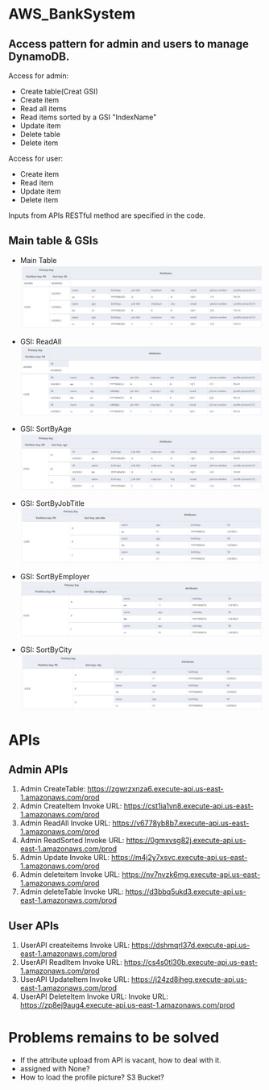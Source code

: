 ﻿# AWS_BankSystem

## Access pattern for admin and users to manage DynamoDB.

Access for admin:
- Create table(Creat GSI)
- Create item
- Read all items
- Read items sorted by a GSI "IndexName"
- Update item
- Delete table
- Delete item

Access for user:
- Create item
- Read item
- Update item
- Delete item

Inputs from APIs RESTful method are specified in the code.

## Main table & GSIs
- Main Table
![main table](Main_table.png)

- GSI: ReadAll
![GSI: ReadAll](GSI_readall.png)

- GSI: SortByAge
![GSI: SortByAge](GSI_sortbyage.png)

- GSI: SortByJobTitle
![GSI: SortByJobTitle](GSI_sortbyjobtitle.png)

- GSI: SortByEmployer
![GSI: SortByEmployer](GSI_sortbyemployer.png)

- GSI: SortByCity
![GSI: SortByCity](GSI_sortbycity.png)



# APIs
## Admin APIs

1. Admin CreateTable:  https://zgwrzxnza6.execute-api.us-east-1.amazonaws.com/prod
2. Admin CreateItem  Invoke URL: https://cst1ia1vn8.execute-api.us-east-1.amazonaws.com/prod
3. Admin ReadAll  Invoke URL: https://v6778yb8b7.execute-api.us-east-1.amazonaws.com/prod
4. Admin ReadSorted  Invoke URL: https://0gmxvsg82j.execute-api.us-east-1.amazonaws.com/prod
5. Admin Update  Invoke URL: https://m4j2y7xsvc.execute-api.us-east-1.amazonaws.com/prod
6. Admin deleteitem  Invoke URL: https://nv7nvzk6mg.execute-api.us-east-1.amazonaws.com/prod
7. Admin deleteTable Invoke URL: https://d3bbq5ukd3.execute-api.us-east-1.amazonaws.com/prod

## User APIs
1. UserAPI createitems  Invoke URL: https://dshmqrl37d.execute-api.us-east-1.amazonaws.com/prod
2. UserAPI ReadItem Invoke URL: https://cs4s0tl30b.execute-api.us-east-1.amazonaws.com/prod
3. UserAPI UpdateItem Invoke URL: https://j24zd8iheg.execute-api.us-east-1.amazonaws.com/prod
4. UserAPI DeleteItem Invoke URL:  Invoke URL: https://zp8ej9aug4.execute-api.us-east-1.amazonaws.com/prod

# Problems remains to be solved
- If the attribute upload from API is vacant, how to deal with it.
 - assigned with None?
- How to load the profile picture? S3 Bucket?